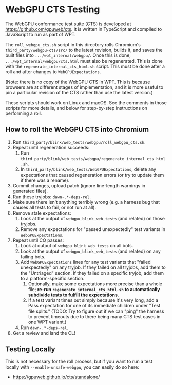 # WebGPU CTS Testing

The WebGPU conformance test suite (CTS) is developed at
<https://github.com/gpuweb/cts>. It is written in TypeScript and compiled to
JavaScript to run as part of WPT.

The `roll_webgpu_cts.sh` script in this directory rolls Chromium's
`third_party/webgpu-cts/src/` to the latest revision, builds
it, and saves the built files into `.../wpt_internal/webgpu/`.
Once this is done, `.../wpt_internal/webgpu/cts.html` must also be regenerated.
This is done with the `regenerate_internal_cts_html.sh` script.
This must be done after a roll and after changes to `WebGPUExpectations`.

(Note: there is no copy of the WebGPU CTS in WPT. This is because browsers are
at different stages of implementation, and it is more useful to pin a particular
revision of the CTS rather than use the latest version.)

These scripts should work on Linux and macOS.
See the comments in those scripts for more details, and below for step-by-step
instructions on performing a roll.

## How to roll the WebGPU CTS into Chromium

1. Run `third_party/blink/web_tests/webgpu/roll_webgpu_cts.sh`.
1. Repeat until regeneration succeeds:
    1. Run `third_party/blink/web_tests/webgpu/regenerate_internal_cts_html.sh`.
    1. In `third_party/blink/web_tests/WebGPUExpectations`,
        delete any expectations that caused regeneration errors
        (or try to update them if there was a rename).
1. Commit changes, upload patch (ignore line-length warnings in generated files).
1. Run these tryjobs: `dawn-.*-deps-rel`.
1. Make sure there isn't anything terribly wrong
    (e.g. a harness bug that causes all tests to fail, or not run at all).
1. Remove stale expectations:
    1. Look at the output of `webgpu_blink_web_tests` (and related)
        on those tryjobs.
    1. Remove any expectations for "passed unexpectedly" test variants
        in `WebGPUExpectations`.
1. Repeat until CQ passes:
    1. Look at output of `webgpu_blink_web_tests` on all bots.
    1. Look at the output of `webgpu_blink_web_tests` (and related)
        on any failing bots.
    1. Add `WebGPUExpectations` lines for any test variants that
        "failed unexpectedly" on any tryjob.
        If they failed on all tryjobs, add them to the "Untriaged" section.
        If they failed on a specific tryjob, add them to a platform-specific section.
        1. Optionally, make some expectations more precise than
            a whole file; **re-run `regenerate_internal_cts_html.sh`
            to automatically subdivide tests to fulfill the expectations**.
        1. If a test variant times out simply because it's very long,
            add a Pass expectation for one of its immediate children
            under "Test file splits."
            (TODO: Try to figure out if we can "ping" the harness to prevent
            timeouts due to there being many CTS test cases in one WPT variant.)
    1. Run `dawn-.*-deps-rel`.
1. Get a review and land the CL!

## Testing Locally

This is not necessary for the roll process, but if you want to run a test
locally with `--enable-unsafe-webgpu`, you can easily do so here:

*   <https://gpuweb.github.io/cts/standalone/>
